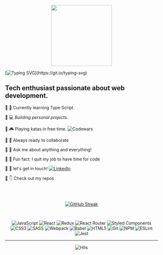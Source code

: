 <div align="center"><img src="https://octodex.github.com/images/daftpunktocat-thomas.gif" width="200" height="200" align="center"/></div>

[![Typing SVG](https://readme-typing-svg.herokuapp.com?font=Roboto&weight=600&size=30&duration=6000&pause=1000&color=0096FF&center=true&vCenter=true&multiline=true&width=999&height=104&lines=Welcome+To+My+GitHub+Profile+!;I'm+Max%2C+a+web+developer+based+in+Cambridge+UK.)](https://git.io/typing-svg)
  
 ## Tech enthusiast passionate about web development.
 
 :small_blue_diamond: 🌱 Currently learning Type Script.
 
 :small_blue_diamond: :computer: *Building personal projects.*
 
 :small_blue_diamond:  :video_game: Playing katas in free time. ![Codewars](https://img.shields.io/badge/Codewars-B1361E?style=for-the-badge&logo=codewars&logoColor=grey)
 
 :small_blue_diamond: :busts_in_silhouette: Always ready to collaborate
 
 :small_blue_diamond: :raising_hand: Ask me about anything and everything!
 
 :small_blue_diamond: :grimacing: Fun fact: I quit my job to have time for code  

 :small_blue_diamond: :incoming_envelope: let's get in touch! [![LinkedIn](https://img.shields.io/badge/linkedin-%230077B5.svg?style=for-the-badge&logo=linkedin&logoColor=white)](https://www.linkedin.com/in/maxdobisz/)
 
 :small_blue_diamond: 👇 Check out my repos
 
 <div align="center">
  
  
<br>
<br>
  
  [![GitHub Streak](https://streak-stats.demolab.com?user=MaxDobisz&theme=python-dark&border_radius=30)](https://git.io/streak-stats)

</div>

<div align="center">
 
 

<br>

![JavaScript](https://img.shields.io/badge/javascript-%23323330.svg?style=for-the-badge&logo=javascript&logoColor=%23F7DF1E)  ![React](https://img.shields.io/badge/react-%2320232a.svg?style=for-the-badge&logo=react&logoColor=%2361DAFB)  ![Redux](https://img.shields.io/badge/redux-%23593d88.svg?style=for-the-badge&logo=redux&logoColor=white)  ![React Router](https://img.shields.io/badge/React_Router-CA4245?style=for-the-badge&logo=react-router&logoColor=white)  ![Styled Components](https://img.shields.io/badge/styled--components-DB7093?style=for-the-badge&logo=styled-components&logoColor=white)  ![CSS3](https://img.shields.io/badge/css3-%231572B6.svg?style=for-the-badge&logo=css3&logoColor=white)  ![SASS](https://img.shields.io/badge/SASS-hotpink.svg?style=for-the-badge&logo=SASS&logoColor=white)  ![Webpack](https://img.shields.io/badge/webpack-%238DD6F9.svg?style=for-the-badge&logo=webpack&logoColor=black)  ![Babel](https://img.shields.io/badge/Babel-F9DC3e?style=for-the-badge&logo=babel&logoColor=black)  ![HTML5](https://img.shields.io/badge/html5-%23E34F26.svg?style=for-the-badge&logo=html5&logoColor=white)  ![Git](https://img.shields.io/badge/git-%23F05033.svg?style=for-the-badge&logo=git&logoColor=white)  ![NPM](https://img.shields.io/badge/NPM-%23000000.svg?style=for-the-badge&logo=npm&logoColor=white)  ![ESLint](https://img.shields.io/badge/ESLint-4B3263?style=for-the-badge&logo=eslint&logoColor=white)  ![Jest](https://img.shields.io/badge/-jest-%23C21325?style=for-the-badge&logo=jest&logoColor=white)

<hr>


  
![Hits](https://hits.seeyoufarm.com/api/count/incr/badge.svg?url=https%3A%2F%2Fgithub.com%2FMaxDobisz&count_bg=%230286E4&title_bg=%230286E4&icon=&icon_color=%230286E4&title=VISITORS&edge_flat=false)
  
</div>


